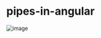 # pipes-in-angular
![image](https://github.com/ssardiwal/pipes-in-angular/assets/29879896/02595af1-2a4f-4ec9-864d-7e5b745d8785)
